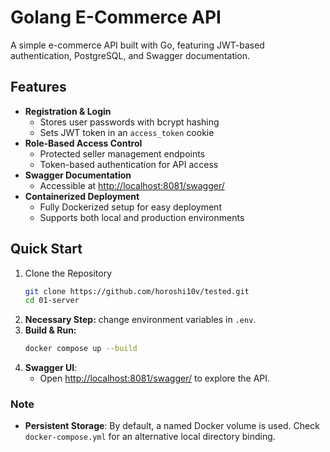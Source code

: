 # Golang E-Commerce API

A simple e-commerce API built with Go, featuring JWT-based authentication, PostgreSQL, and Swagger documentation.

## Features

- **Registration & Login**  
  - Stores user passwords with bcrypt hashing  
  - Sets JWT token in an `access_token` cookie
- **Role-Based Access Control**
    - Protected seller management endpoints
    - Token-based authentication for API access
- **Swagger Documentation**  
  - Accessible at [http://localhost:8081/swagger/](http://localhost:8081/swagger/)
- **Containerized Deployment**
  - Fully Dockerized setup for easy deployment
  - Supports both local and production environments

## Quick Start

1. Clone the Repository
    ```bash
    git clone https://github.com/horoshi10v/tested.git
    cd 01-server
    ```
2. **Necessary Step:** change environment variables in `.env`.
3. **Build & Run:**
   ```bash
   docker compose up --build
   ```
3. **Swagger UI**:
    - Open [http://localhost:8081/swagger/](http://localhost:8081/swagger/) to explore the API.
### Note

- **Persistent Storage**: By default, a named Docker volume is used. Check `docker-compose.yml` for an alternative local directory binding.


